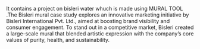 It contains a project on bisleri water whuch is made using MURAL TOOL .The Bisleri mural case study explores an innovative marketing initiative by Bisleri International Pvt. Ltd., aimed at boosting brand  visibility and consumer engagement. To stand out in a competitive market, Bisleri created a large-scale mural that blended 
       artistic expression with the company’s core values of purity, health, and sustainability. 
       
       
      
